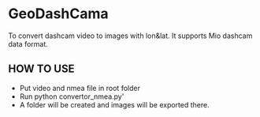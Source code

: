 # GeoDashCama

To convert dashcam video to images with lon&lat. It supports Mio dashcam data format.

## HOW TO USE
- Put video and nmea file in root folder
- Run python convertor_nmea.py'
- A folder will be created and images will be exported there. 

